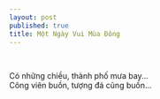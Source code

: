 ```yaml
---
layout: post
published: true
title: Một Ngày Vui Mùa Đông
---
```



 

Có những chiều, thành phố mưa bay...  
Công viên buồn, tượng đá cũng buồn...
